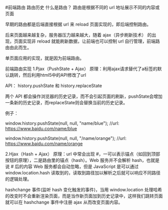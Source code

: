 #前端路由
路由历史
什么是路由？ 路由是根据不同的 url 地址展示不同的内容或页面

早期的路由都是后端直接根据 url 来 reload 页面实现的，即后端控制路由。

后来页面越来越复杂，服务器压力越来越大，随着 ajax（异步刷新技术） 的出现，页面实现非 reload 就能刷新数据，让前端也可以控制 url 自行管理，前端路由由此而生。

单页面应用的实现，就是因为前端路由。

前端路由实现
1.Pjax（PushState + Ajax）
原理：利用ajax请求替代了a标签的默认跳转，然后利用html5中的API修改了url

API： history.pushState 和 history.replaceState

两个 API 都会操作浏览器的历史记录，而不会引起页面的刷新，pushState会增加一条新的历史记录，而replaceState则会替换当前的历史记录。

例子：


 window.history.pushState(null, null, "name/blue");
//url: https://www.baidu.com/name/blue

window.history.pushState(null, null, "/name/orange");
//url: https://www.baidu.com/name/orange
 
2.Hjax（Hash + Ajax）
原理：url 中常会出现 #，一可以表示锚点（如回到顶部按钮的原理），二是路由里的锚点（hash）。Web 服务并不会解析 hash，也就是说 # 后的内容 Web 服务都会自动忽略，但是 JavaScript 是可以通过 window.location.hash 读取到的，读取到路径加以解析之后就可以响应不同路径的逻辑处理。

hashchange 事件(监听 hash 变化触发的事件)，当用 window.location 处理哈希的改变时不会重新渲染页面，而是当作新页面加到历史记录中，这样我们跳转页面就可以在 hashchange 事件中注册 ajax 从而改变页面内容。

 